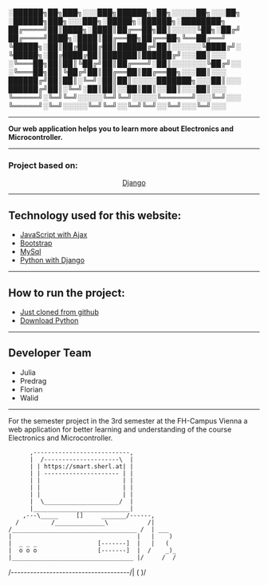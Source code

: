 
░██████╗██╗███╗░░░███╗██████╗░██╗░░░░░██╗░░░██╗  ░██████╗███╗░░░███╗░█████╗░██████╗░████████╗
██╔════╝██║████╗░████║██╔══██╗██║░░░░░╚██╗░██╔╝  ██╔════╝████╗░████║██╔══██╗██╔══██╗╚══██╔══╝
╚█████╗░██║██╔████╔██║██████╔╝██║░░░░░░╚████╔╝░  ╚█████╗░██╔████╔██║███████║██████╔╝░░░██║░░░
░╚═══██╗██║██║╚██╔╝██║██╔═══╝░██║░░░░░░░╚██╔╝░░  ░╚═══██╗██║╚██╔╝██║██╔══██║██╔══██╗░░░██║░░░
██████╔╝██║██║░╚═╝░██║██║░░░░░███████╗░░░██║░░░  ██████╔╝██║░╚═╝░██║██║░░██║██║░░██║░░░██║░░░
╚═════╝░╚═╝╚═╝░░░░░╚═╝╚═╝░░░░░╚══════╝░░░╚═╝░░░  ╚═════╝░╚═╝░░░░░╚═╝╚═╝░░╚═╝╚═╝░░╚═╝░░░╚═╝░░░

- - -

**Our web application helps you to learn more about Electronics and Microcontroller.**

- - -

### Project based on:

<p align="center"><a href="https://www.djangoproject.com/" target="_blank">Django</a></p>

- - -

<h2>Technology used for this website:</h2>

- <a href="https://www.positronx.io/laravel-ajax-example-tutorial/" alt="ajax">JavaScript with Ajax</a>
- <a href="https://getbootstrap.com/" alt="bootstrap">Bootstrap</a>
- <a href="https://www.mysql.com/de/" alt="mysql">MySql</a>
- <a href="https://www.djangoproject.com/" alt="Django">Python with Django</a> 

- - -


<h2>How to run the project:</h2>

- <a href="https://devmarketer.io/learn/setup-laravel-project-cloned-github-com/" alt="Github clone">Just cloned from github</a>
- <a href="https://www.python.org/downloads/" alt="python">Download Python</a>

- - -

<h2>Developer Team</h2>

- Julia
- Predrag
- Florian
- Walid

- - -

For the semester project in the 3rd semester at the FH-Campus Vienna a web application for better learning and understanding of the course Electronics and Microcontroller.


          ,---------------------------,
          |  /---------------------\  |
          | | https://smart.sherl.at| |
          | | --------------------- | |
          | |                       | |
          | |                       | |
          | |                       | |
          |  \_____________________/  |
          |___________________________|
        ,---\_____     []     _______/------,
      /         /______________\           /|
    /___________________________________ /  | ___
    |                                   |   |    )
    |  _ _ _                 [-------]  |   |   (
    |  o o o                 [-------]  |  /    _)_
    |__________________________________ |/     /  /
/-------------------------------------/|      ( )/



